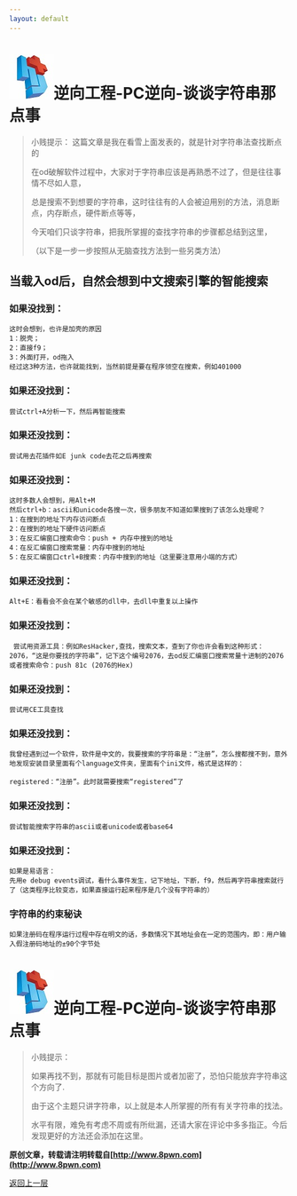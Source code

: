 ```yaml
---
layout: default
---
```

# ![](../img/hj.jpg)逆向工程-PC逆向-谈谈字符串那点事
>小贱提示： 这篇文章是我在看雪上面发表的，就是针对字符串法查找断点的
>
>在od破解软件过程中，大家对于字符串应该是再熟悉不过了，但是往往事情不尽如人意，
>
>总是搜索不到想要的字符串，这时往往有的人会被迫用别的方法，消息断点，内存断点，硬件断点等等，
>
>今天咱们只谈字符串，把我所掌握的查找字符串的步骤都总结到这里，
>
>（以下是一步一步按照从无脑查找方法到一些另类方法）


## 当载入od后，自然会想到中文搜索引擎的智能搜索
### 如果没找到：
```
这时会想到，也许是加壳的原因
1：脱壳；
2：直接f9；
3：外面打开，od拖入
经过这3种方法，也许就能找到，当然前提是要在程序领空在搜索，例如401000
```
### 如果还没找到：
```
尝试ctrl+A分析一下，然后再智能搜索
```
### 如果还没找到：
```
尝试用去花插件如E junk code去花之后再搜索
```
### 如果还没找到：
```
这时多数人会想到，用Alt+M
然后ctrl+b：ascii和unicode各搜一次，很多朋友不知道如果搜到了该怎么处理呢？
1：在搜到的地址下内存访问断点
2：在搜到的地址下硬件访问断点
3：在反汇编窗口搜索命令：push + 内存中搜到的地址
4：在反汇编窗口搜索常量：内存中搜到的地址
5：在反汇编窗口ctrl+B搜索：内存中搜到的地址（这里要注意用小端的方式）
```
### 如果还没找到：
```
Alt+E：看看会不会在某个敏感的dll中，去dll中重复以上操作
```
### 如果还没找到：
```
 尝试用资源工具：例如ResHacker,查找，搜索文本，查到了你也许会看到这种形式：2076，“这是你要找的字符串”，记下这个编号2076，去od反汇编窗口搜索常量十进制的2076或者搜索命令：push 81c (2076的Hex)
```
### 如果还没找到：
```
尝试用CE工具查找
```
### 如果还没找到：
```
我曾经遇到过一个软件，软件是中文的，我要搜索的字符串是：“注册”，怎么搜都搜不到，意外地发现安装目录里面有个language文件夹，里面有个ini文件，格式是这样的：

registered：“注册”。此时就需要搜索“registered”了
```
### 如果还没找到：
```
尝试智能搜索字符串的ascii或者unicode或者base64
```
### 如果还没找到：
```
如果是易语言：
先用e debug events调试，看什么事件发生，记下地址，下断，f9，然后再字符串搜索就行了（这类程序比较变态，如果直接运行起来程序是几个没有字符串的）
```
### 字符串的约束秘诀
```
如果注册码在程序运行过程中存在明文的话，多数情况下其地址会在一定的范围内，即：用户输入假注册码地址的±90个字节处
```
# ![](../img/hj.jpg)逆向工程-PC逆向-谈谈字符串那点事
>小贱提示：
>
>如果再找不到，那就有可能目标是图片或者加密了，恐怕只能放弃字符串这个方向了.
>
>由于这个主题只讲字符串，以上就是本人所掌握的所有有关字符串的找法。
>
>水平有限，难免有考虑不周或有所纰漏，还请大家在评论中多多指正。今后发现更好的方法还会添加在这里。

__原创文章，转载请注明转载自[http://www.8pwn.com](http://www.8pwn.com)__

[返回上一层](./reverse)
